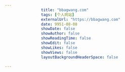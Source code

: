 ---
                title: "bbagwang.com"
                tags: [个人网站]
                externalUrl: "https://bbagwang.com"
                date: 9951-08-08
                showDate: false
                showAuthor: false
                showReadingTime: false
                showEdit: false
                showLikes: false
                showViews: false
                layoutBackgroundHeaderSpace: false
                ---

